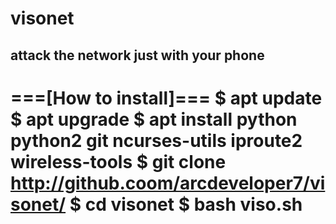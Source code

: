 # visonet
attack the network just with your phone
---------------------------------------
===[How to install]===
$ apt update
$ apt upgrade
$ apt install python python2 git ncurses-utils iproute2 wireless-tools
$ git clone http://github.coom/arcdeveloper7/visonet/
$ cd visonet
$ bash viso.sh
======================

